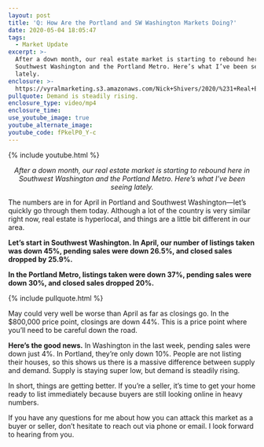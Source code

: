 ```yaml
---
layout: post
title: 'Q: How Are the Portland and SW Washington Markets Doing?'
date: 2020-05-04 18:05:47
tags:
  - Market Update
excerpt: >-
  After a down month, our real estate market is starting to rebound here in
  Southwest Washington and the Portland Metro. Here’s what I’ve been seeing
  lately.
enclosure: >-
  https://vyralmarketing.s3.amazonaws.com/Nick+Shivers/2020/%231+Real+Estate+Team+in+the+Portland+Metro+_+SW+Washington+Market+Update.mp4
pullquote: Demand is steadily rising.
enclosure_type: video/mp4
enclosure_time:
use_youtube_image: true
youtube_alternate_image:
youtube_code: fPkelP0_Y-c
---
```


{% include youtube.html %}

<p style="text-align: center;"><em>After a down month, our real estate market is starting to rebound here in Southwest Washington and the Portland Metro. Here’s what I’ve been seeing lately.</em></p>

The numbers are in for April in Portland and Southwest Washington—let’s quickly go through them today. Although a lot of the country is very similar right now, real estate is hyperlocal, and things are a little bit different in our area.

**Let’s start in Southwest Washington. In April, our number of listings taken was down 45%, pending sales were down 26.5%, and closed sales dropped by 25.9%.**

**In the Portland Metro, listings taken were down 37%, pending sales were down 30%, and closed sales dropped 20%.**

{% include pullquote.html %}

May could very well be worse than April as far as closings go. In the $800,000 price point, closings are down 44%. This is a price point where you’ll need to be careful down the road.

**Here’s the good news.** In Washington in the last week, pending sales were down just 4%. In Portland, they’re only down 10%. People are not listing their houses, so this shows us there is a massive difference between supply and demand. Supply is staying super low, but demand is steadily rising.&nbsp;

In short, things are getting better. If you’re a seller, it’s time to get your home ready to list immediately because buyers are still looking online in heavy numbers.&nbsp;

If you have any questions for me about how you can attack this market as a buyer or seller, don’t hesitate to reach out via phone or email. I look forward to hearing from you.